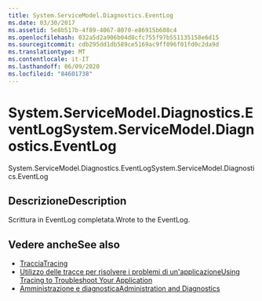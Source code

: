 ```yaml
---
title: System.ServiceModel.Diagnostics.EventLog
ms.date: 03/30/2017
ms.assetid: 5e8b517b-4f89-4067-8070-e86915b608c4
ms.openlocfilehash: 032a5d2a906b04d8cfc755f97b551135158e6d15
ms.sourcegitcommit: cdb295dd1db589ce5169ac9ff096f01fd0c2da9d
ms.translationtype: MT
ms.contentlocale: it-IT
ms.lasthandoff: 06/09/2020
ms.locfileid: "84601738"
---
```

# <a name="systemservicemodeldiagnosticseventlog"></a><span data-ttu-id="7162f-102">System.ServiceModel.Diagnostics.EventLog</span><span class="sxs-lookup"><span data-stu-id="7162f-102">System.ServiceModel.Diagnostics.EventLog</span></span>
<span data-ttu-id="7162f-103">System.ServiceModel.Diagnostics.EventLog</span><span class="sxs-lookup"><span data-stu-id="7162f-103">System.ServiceModel.Diagnostics.EventLog</span></span>  
  
## <a name="description"></a><span data-ttu-id="7162f-104">Descrizione</span><span class="sxs-lookup"><span data-stu-id="7162f-104">Description</span></span>  
 <span data-ttu-id="7162f-105">Scrittura in EventLog completata.</span><span class="sxs-lookup"><span data-stu-id="7162f-105">Wrote to the EventLog.</span></span>  
  
## <a name="see-also"></a><span data-ttu-id="7162f-106">Vedere anche</span><span class="sxs-lookup"><span data-stu-id="7162f-106">See also</span></span>

- [<span data-ttu-id="7162f-107">Traccia</span><span class="sxs-lookup"><span data-stu-id="7162f-107">Tracing</span></span>](index.md)
- [<span data-ttu-id="7162f-108">Utilizzo delle tracce per risolvere i problemi di un'applicazione</span><span class="sxs-lookup"><span data-stu-id="7162f-108">Using Tracing to Troubleshoot Your Application</span></span>](using-tracing-to-troubleshoot-your-application.md)
- [<span data-ttu-id="7162f-109">Amministrazione e diagnostica</span><span class="sxs-lookup"><span data-stu-id="7162f-109">Administration and Diagnostics</span></span>](../index.md)
